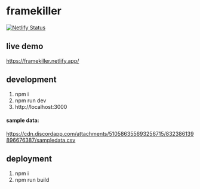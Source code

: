 # framekiller
[![Netlify Status](https://api.netlify.com/api/v1/badges/30afdcb3-b1c8-4885-b2e7-54ee486c8390/deploy-status)](https://app.netlify.com/sites/framekiller/deploys)

## live demo
https://framekiller.netlify.app/

## development
1. npm i
2. npm run dev
3. http://localhost:3000

#### sample data:
https://cdn.discordapp.com/attachments/510586355693256715/832386139896676387/sampledata.csv

## deployment
1. npm i
2. npm run build

